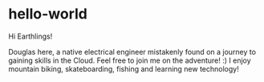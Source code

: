 # hello-world

Hi Earthlings!

Douglas here, a native electrical engineer mistakenly found on a journey to gaining skills in the Cloud. Feel free to join me on the adventure! :) 
I enjoy mountain biking, skateboarding, fishing and learning new technology! 
